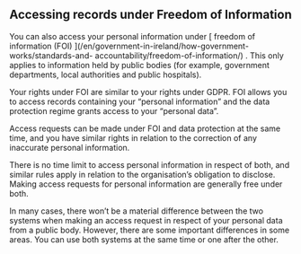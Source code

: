 ##  Accessing records under Freedom of Information

You can also access your personal information under [ freedom of information
(FOI) ](/en/government-in-ireland/how-government-works/standards-and-
accountability/freedom-of-information/) . This only applies to information
held by public bodies (for example, government departments, local authorities
and public hospitals).

Your rights under FOI are similar to your rights under GDPR. FOI allows you to
access records containing your “personal information” and the data protection
regime grants access to your “personal data”.

Access requests can be made under FOI and data protection at the same time,
and you have similar rights in relation to the correction of any inaccurate
personal information.

There is no time limit to access personal information in respect of both, and
similar rules apply in relation to the organisation’s obligation to disclose.
Making access requests for personal information are generally free under both.

In many cases, there won’t be a material difference between the two systems
when making an access request in respect of your personal data from a public
body. However, there are some important differences in some areas. You can use
both systems at the same time or one after the other.
